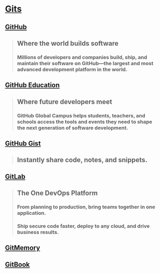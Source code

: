 # [Gits](https://github.com/Anlominus/Gits)

## [GitHub](https://github.com/)
> ## Where the world builds software
> ### Millions of developers and companies build, ship, and maintain their software on GitHub—the largest and most advanced development platform in the world.

## [GitHub Education](https://education.github.com/) 
> ## Where future developers meet
> ### GitHub Global Campus helps students, teachers, and schools access the tools and events they need to shape the next generation of software development.

## [GitHub Gist](https://gist.github.com/) 
> ## Instantly share code, notes, and snippets.


## [GitLab](https://gitlab.com/) 
> ## The One DevOps Platform
> ### From planning to production, bring teams together in one application. 
> ### Ship secure code faster, deploy to any cloud, and drive business results.

## [GitMemory](https://gitmemory.cn/@Anlominus)

## [GitBook](https://app.gitbook.com/home)

